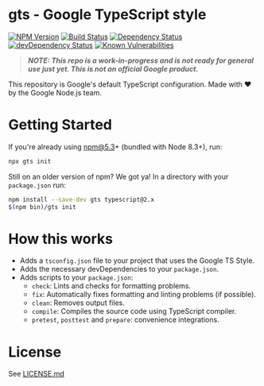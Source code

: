# gts - Google TypeScript style

[![NPM Version][npm-image]][npm-url]
[![Build Status][travis-image]][travis-url]
[![Dependency Status][david-image]][david-url]
[![devDependency Status][david-dev-image]][david-dev-url]
[![Known Vulnerabilities][snyk-image]][snyk-url]

> ***NOTE: This repo is a work-in-progress and is not ready for general use just yet. This is not an official Google product.***

This repository is Google's default TypeScript configuration. Made with ❤️ by the Google Node.js team.

# Getting Started

If you're already using npm@5.3+ (bundled with Node 8.3+), run:
```sh
npx gts init
```

Still on an older version of npm? We got ya! In a directory with your `package.json` run:

```sh
npm install --save-dev gts typescript@2.x
$(npm bin)/gts init
```

# How this works
- Adds a `tsconfig.json` file to your project that uses the Google TS Style.
- Adds the necessary devDependencies to your `package.json`.
- Adds scripts to your `package.json`:
  - `check`: Lints and checks for formatting problems.
  - `fix`: Automatically fixes formatting and linting problems (if possible).
  - `clean`: Removes output files.
  - `compile`: Compiles the source code using TypeScript compiler.
  - `pretest`, `posttest` and `prepare`: convenience integrations.

# License
See [LICENSE.md](LICENSE.md)

[npm-image]: https://img.shields.io/npm/v/gts.svg
[npm-url]: https://npmjs.org/package/gts
[travis-image]: https://travis-ci.org/google/ts-style.svg?branch=master
[travis-url]: https://travis-ci.org/google/ts-style
[david-image]: https://david-dm.org/google/ts-style.svg
[david-url]: https://david-dm.org/google/ts-style
[david-dev-image]: https://david-dm.org/google/ts-style/dev-status.svg
[david-dev-url]: https://david-dm.org/google/ts-style?type=dev
[snyk-image]: https://snyk.io/test/github/google/ts-style/badge.svg
[snyk-url]: https://snyk.io/test/github/google/ts-style
